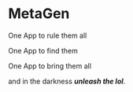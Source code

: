 # MetaGen

One App to rule them all

One App to find them

One App to bring them all

and in the darkness ***unleash the lol***.
